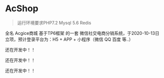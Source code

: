 AcShop
===============

> 运行环境要求PHP7.2  Mysql 5.6  Redis

全名 Acgice商城 基于TP6框架 的一套 微信社交电商分销系统，于2020-10-13日立项，预计登录平台为：H5 + APP + 小程序（微信 QQ 百度 等..）



还在开发中！！

还在开发中！！

还在开发中！！